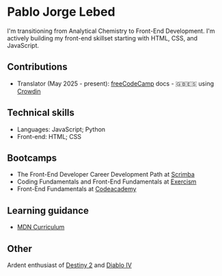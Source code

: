 # Pablo Jorge Lebed
I'm transitioning from Analytical Chemistry to Front-End Development. I'm actively building my front-end skillset starting with HTML, CSS, and JavaScript.

## Contributions

+ Translator (May 2025 - present): [freeCodeCamp](https://freecodecamp.org) docs - 🇬🇧🇪🇸 using [Crowdin](https://crowdin.com)

## Technical skills

+ Languages: JavaScript; Python
+ Front-end: HTML; CSS

## Bootcamps

+ The Front-End Developer Career Development Path at [Scrimba](https://scrimba.com)
+ Coding Fundamentals and Front-End Fundamentals at [Exercism](https://exercism.org)
+ Front-End Fundamentals at [Codeacademy](https://www.codecademy.com/learn/paths/front-end-engineer-career-path)

## Learning guidance

+ [MDN Curriculum](https://developer.mozilla.org/en-US/curriculum/)

## Other

Ardent enthusiast of [Destiny 2](https://www.bungie.net/7/en/destiny) and [Diablo IV](https://diablo4.blizzard.com/en-gb/)

